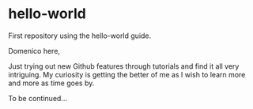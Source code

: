 # hello-world
First repository using the hello-world guide.

Domenico here, 

Just trying out new Github features through tutorials and find it 
all very intriguing. My curiosity is getting the better of me as I 
wish to learn more and more as time goes by. 

To be continued...
